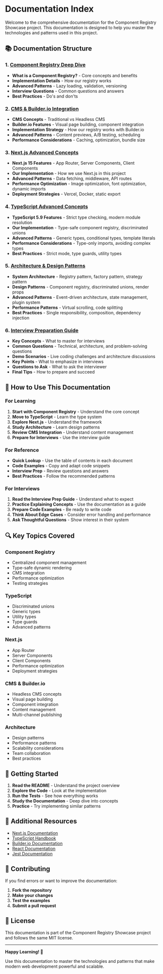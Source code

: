 # Documentation Index

Welcome to the comprehensive documentation for the Component Registry Showcase project. This documentation is designed to help you master the technologies and patterns used in this project.

## 📚 Documentation Structure

### 1. [Component Registry Deep Dive](./component-registry.md)
- **What is a Component Registry?** - Core concepts and benefits
- **Implementation Details** - How our registry works
- **Advanced Patterns** - Lazy loading, validation, versioning
- **Interview Questions** - Common questions and answers
- **Best Practices** - Do's and don'ts

### 2. [CMS & Builder.io Integration](./cms-builderio.md)
- **CMS Concepts** - Traditional vs Headless CMS
- **Builder.io Features** - Visual page building, component integration
- **Implementation Strategy** - How our registry works with Builder.io
- **Advanced Patterns** - Content previews, A/B testing, scheduling
- **Performance Considerations** - Caching, optimization, bundle size

### 3. [Next.js Advanced Concepts](./nextjs-advanced.md)
- **Next.js 15 Features** - App Router, Server Components, Client Components
- **Our Implementation** - How we use Next.js in this project
- **Advanced Patterns** - Data fetching, middleware, API routes
- **Performance Optimization** - Image optimization, font optimization, dynamic imports
- **Deployment Strategies** - Vercel, Docker, static export

### 4. [TypeScript Advanced Concepts](./typescript-advanced.md)
- **TypeScript 5.9 Features** - Strict type checking, modern module resolution
- **Our Implementation** - Type-safe component registry, discriminated unions
- **Advanced Patterns** - Generic types, conditional types, template literals
- **Performance Considerations** - Type-only imports, avoiding complex types
- **Best Practices** - Strict mode, type guards, utility types

### 5. [Architecture & Design Patterns](./architecture-patterns.md)
- **System Architecture** - Registry pattern, factory pattern, strategy pattern
- **Design Patterns** - Component registry, discriminated unions, render props
- **Advanced Patterns** - Event-driven architecture, state management, plugin system
- **Performance Patterns** - Virtual scrolling, code splitting
- **Best Practices** - Single responsibility, composition, dependency injection

### 6. [Interview Preparation Guide](./interview-prep.md)
- **Key Concepts** - What to master for interviews
- **Common Questions** - Technical, architecture, and problem-solving questions
- **Demo Scenarios** - Live coding challenges and architecture discussions
- **Key Points** - What to emphasize in interviews
- **Questions to Ask** - What to ask the interviewer
- **Final Tips** - How to prepare and succeed

## 🎯 How to Use This Documentation

### For Learning
1. **Start with Component Registry** - Understand the core concept
2. **Move to TypeScript** - Learn the type system
3. **Explore Next.js** - Understand the framework
4. **Study Architecture** - Learn design patterns
5. **Review CMS Integration** - Understand content management
6. **Prepare for Interviews** - Use the interview guide

### For Reference
- **Quick Lookup** - Use the table of contents in each document
- **Code Examples** - Copy and adapt code snippets
- **Interview Prep** - Review questions and answers
- **Best Practices** - Follow the recommended patterns

### For Interviews
1. **Read the Interview Prep Guide** - Understand what to expect
2. **Practice Explaining Concepts** - Use the documentation as a guide
3. **Prepare Code Examples** - Be ready to write code
4. **Think About Edge Cases** - Consider error handling and performance
5. **Ask Thoughtful Questions** - Show interest in their system

## 🔍 Key Topics Covered

### Component Registry
- Centralized component management
- Type-safe dynamic rendering
- CMS integration
- Performance optimization
- Testing strategies

### TypeScript
- Discriminated unions
- Generic types
- Utility types
- Type guards
- Advanced patterns

### Next.js
- App Router
- Server Components
- Client Components
- Performance optimization
- Deployment strategies

### CMS & Builder.io
- Headless CMS concepts
- Visual page building
- Component integration
- Content management
- Multi-channel publishing

### Architecture
- Design patterns
- Performance patterns
- Scalability considerations
- Team collaboration
- Best practices

## 🚀 Getting Started

1. **Read the README** - Understand the project overview
2. **Explore the Code** - Look at the implementation
3. **Run the Tests** - See how everything works
4. **Study the Documentation** - Deep dive into concepts
5. **Practice** - Try implementing similar patterns

## 📖 Additional Resources

- [Next.js Documentation](https://nextjs.org/docs)
- [TypeScript Handbook](https://www.typescriptlang.org/docs/)
- [Builder.io Documentation](https://www.builder.io/docs)
- [React Documentation](https://react.dev/)
- [Jest Documentation](https://jestjs.io/docs/getting-started)

## 🤝 Contributing

If you find errors or want to improve the documentation:

1. **Fork the repository**
2. **Make your changes**
3. **Test the examples**
4. **Submit a pull request**

## 📝 License

This documentation is part of the Component Registry Showcase project and follows the same MIT license.

---

**Happy Learning! 🎉**

Use this documentation to master the technologies and patterns that make modern web development powerful and scalable.

